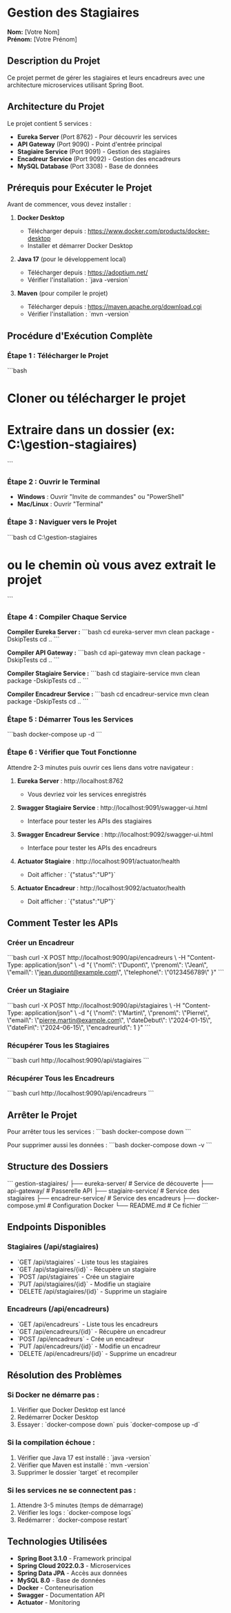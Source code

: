 # Gestion des Stagiaires

**Nom:** [Votre Nom]  
**Prénom:** [Votre Prénom]

## Description du Projet

Ce projet permet de gérer les stagiaires et leurs encadreurs avec une architecture microservices utilisant Spring Boot.

## Architecture du Projet

Le projet contient 5 services :
- **Eureka Server** (Port 8762) - Pour découvrir les services
- **API Gateway** (Port 9090) - Point d'entrée principal
- **Stagiaire Service** (Port 9091) - Gestion des stagiaires
- **Encadreur Service** (Port 9092) - Gestion des encadreurs
- **MySQL Database** (Port 3308) - Base de données

## Prérequis pour Exécuter le Projet

Avant de commencer, vous devez installer :

1. **Docker Desktop** 
   - Télécharger depuis : https://www.docker.com/products/docker-desktop
   - Installer et démarrer Docker Desktop

2. **Java 17** (pour le développement local)
   - Télécharger depuis : https://adoptium.net/
   - Vérifier l'installation : \`java -version\`

3. **Maven** (pour compiler le projet)
   - Télécharger depuis : https://maven.apache.org/download.cgi
   - Vérifier l'installation : \`mvn -version\`

## Procédure d'Exécution Complète

### Étape 1 : Télécharger le Projet
\`\`\`bash
# Cloner ou télécharger le projet
# Extraire dans un dossier (ex: C:\\gestion-stagiaires)
\`\`\`

### Étape 2 : Ouvrir le Terminal
- **Windows** : Ouvrir "Invite de commandes" ou "PowerShell"
- **Mac/Linux** : Ouvrir "Terminal"

### Étape 3 : Naviguer vers le Projet
\`\`\`bash
cd C:\\gestion-stagiaires
# ou le chemin où vous avez extrait le projet
\`\`\`

### Étape 4 : Compiler Chaque Service

**Compiler Eureka Server :**
\`\`\`bash
cd eureka-server
mvn clean package -DskipTests
cd ..
\`\`\`

**Compiler API Gateway :**
\`\`\`bash
cd api-gateway
mvn clean package -DskipTests
cd ..
\`\`\`

**Compiler Stagiaire Service :**
\`\`\`bash
cd stagiaire-service
mvn clean package -DskipTests
cd ..
\`\`\`

**Compiler Encadreur Service :**
\`\`\`bash
cd encadreur-service
mvn clean package -DskipTests
cd ..
\`\`\`

### Étape 5 : Démarrer Tous les Services
\`\`\`bash
docker-compose up -d
\`\`\`

### Étape 6 : Vérifier que Tout Fonctionne

Attendre 2-3 minutes puis ouvrir ces liens dans votre navigateur :

1. **Eureka Server** : http://localhost:8762
   - Vous devriez voir les services enregistrés

2. **Swagger Stagiaire Service** : http://localhost:9091/swagger-ui.html
   - Interface pour tester les APIs des stagiaires

3. **Swagger Encadreur Service** : http://localhost:9092/swagger-ui.html
   - Interface pour tester les APIs des encadreurs

4. **Actuator Stagiaire** : http://localhost:9091/actuator/health
   - Doit afficher : \`{"status":"UP"}\`

5. **Actuator Encadreur** : http://localhost:9092/actuator/health
   - Doit afficher : \`{"status":"UP"}\`

## Comment Tester les APIs

### Créer un Encadreur
\`\`\`bash
curl -X POST http://localhost:9090/api/encadreurs \\
  -H "Content-Type: application/json" \\
  -d "{
    \\"nom\\": \\"Dupont\\",
    \\"prenom\\": \\"Jean\\",
    \\"email\\": \\"jean.dupont@example.com\\",
    \\"telephone\\": \\"0123456789\\"
  }"
\`\`\`

### Créer un Stagiaire
\`\`\`bash
curl -X POST http://localhost:9090/api/stagiaires \\
  -H "Content-Type: application/json" \\
  -d "{
    \\"nom\\": \\"Martin\\",
    \\"prenom\\": \\"Pierre\\",
    \\"email\\": \\"pierre.martin@example.com\\",
    \\"dateDebut\\": \\"2024-01-15\\",
    \\"dateFin\\": \\"2024-06-15\\",
    \\"encadreurId\\": 1
  }"
\`\`\`

### Récupérer Tous les Stagiaires
\`\`\`bash
curl http://localhost:9090/api/stagiaires
\`\`\`

### Récupérer Tous les Encadreurs
\`\`\`bash
curl http://localhost:9090/api/encadreurs
\`\`\`

## Arrêter le Projet

Pour arrêter tous les services :
\`\`\`bash
docker-compose down
\`\`\`

Pour supprimer aussi les données :
\`\`\`bash
docker-compose down -v
\`\`\`

## Structure des Dossiers

\`\`\`
gestion-stagiaires/
├── eureka-server/          # Service de découverte
├── api-gateway/            # Passerelle API
├── stagiaire-service/      # Service des stagiaires
├── encadreur-service/      # Service des encadreurs
├── docker-compose.yml      # Configuration Docker
└── README.md              # Ce fichier
\`\`\`

## Endpoints Disponibles

### Stagiaires (/api/stagiaires)
- \`GET /api/stagiaires\` - Liste tous les stagiaires
- \`GET /api/stagiaires/{id}\` - Récupère un stagiaire
- \`POST /api/stagiaires\` - Crée un stagiaire
- \`PUT /api/stagiaires/{id}\` - Modifie un stagiaire
- \`DELETE /api/stagiaires/{id}\` - Supprime un stagiaire

### Encadreurs (/api/encadreurs)
- \`GET /api/encadreurs\` - Liste tous les encadreurs
- \`GET /api/encadreurs/{id}\` - Récupère un encadreur
- \`POST /api/encadreurs\` - Crée un encadreur
- \`PUT /api/encadreurs/{id}\` - Modifie un encadreur
- \`DELETE /api/encadreurs/{id}\` - Supprime un encadreur

## Résolution des Problèmes

### Si Docker ne démarre pas :
1. Vérifier que Docker Desktop est lancé
2. Redémarrer Docker Desktop
3. Essayer : \`docker-compose down\` puis \`docker-compose up -d\`

### Si la compilation échoue :
1. Vérifier que Java 17 est installé : \`java -version\`
2. Vérifier que Maven est installé : \`mvn -version\`
3. Supprimer le dossier \`target\` et recompiler

### Si les services ne se connectent pas :
1. Attendre 3-5 minutes (temps de démarrage)
2. Vérifier les logs : \`docker-compose logs\`
3. Redémarrer : \`docker-compose restart\`

## Technologies Utilisées

- **Spring Boot 3.1.0** - Framework principal
- **Spring Cloud 2022.0.3** - Microservices
- **Spring Data JPA** - Accès aux données
- **MySQL 8.0** - Base de données
- **Docker** - Conteneurisation
- **Swagger** - Documentation API
- **Actuator** - Monitoring
